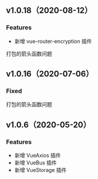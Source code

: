 ## v1.0.18（2020-08-12）

### Features

- 新增 vue-router-encryption 插件

打包的箭头函数问题

## v1.0.16（2020-07-06）

### Fixed

打包的箭头函数问题

## v1.0.6（2020-05-20）

### Features

- 新增 VueAxios 插件
- 新增 VueBus 插件
- 新增 VueStorage 插件
